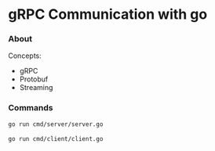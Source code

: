 # gRPC Communication with go

### About

Concepts:

- gRPC
- Protobuf
- Streaming

### Commands

```bash
go run cmd/server/server.go
 
go run cmd/client/client.go 
```
